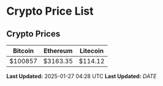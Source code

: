 # Crypto Price List

## Crypto Prices
| Bitcoin | Ethereum | Litecoin |
| ------- | -------- | -------- |
| $100857 | $3163.35 | $114.12 |
**Last Updated:** 2025-01-27 04:28 UTC
**Last Updated:** $DATE$
